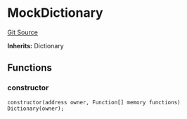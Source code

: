 # MockDictionary
[Git Source](https://github.com/metacontract/mc/blob/b874bc295b567a7e9bd6d6c63dfe84df116a2f3a/src/devkit/test/mocks/MockDictionary.sol)

**Inherits:**
Dictionary


## Functions
### constructor


```solidity
constructor(address owner, Function[] memory functions) Dictionary(owner);
```

